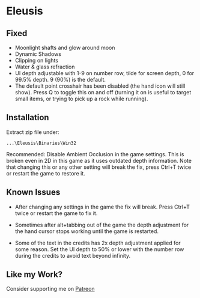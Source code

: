 Eleusis
=======

Fixed
-----

- Moonlight shafts and glow around moon
- Dynamic Shadows
- Clipping on lights
- Water & glass refraction
- UI depth adjustable with 1-9 on number row, tilde for screen depth, 0 for
  99.5% depth. 9 (90%) is the default.
- The default point crosshair has been disabled (the hand icon will still
  show). Press Q to toggle this on and off (turning it on is useful to target
  small items, or trying to pick up a rock while running).

Installation
------------
Extract zip file under:

    ...\Eleusis\Binaries\Win32

Recommended: Disable Ambient Occlusion in the game settings. This is broken
even in 2D in this game as it uses outdated depth information. Note that
changing this or any other setting will break the fix, press Ctrl+T twice or
restart the game to restore it.

Known Issues
------------

- After changing any settings in the game the fix will break. Press Ctrl+T
  twice or restart the game to fix it.

- Sometimes after alt+tabbing out of the game the depth adjustment for the hand
  cursor stops working until the game is restarted.

- Some of the text in the credits has 2x depth adjustment applied for some
  reason. Set the UI depth to 50% or lower with the number row during the
  credits to avoid text beyond infinity.

Like my Work?
-------------
Consider supporting me on [Patreon](https://www.patreon.com/DarkStarSword)
